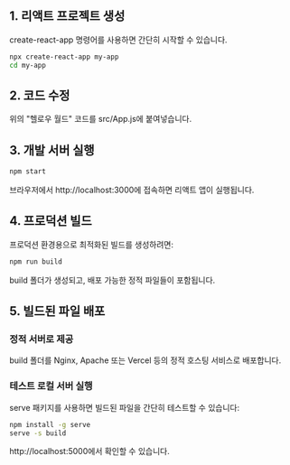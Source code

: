 ## 1. 리액트 프로젝트 생성
create-react-app 명령어를 사용하면 간단히 시작할 수 있습니다.

```bash
npx create-react-app my-app
cd my-app
```

## 2. 코드 수정
위의 "헬로우 월드" 코드를 src/App.js에 붙여넣습니다.

## 3. 개발 서버 실행
```bash
npm start
```

브라우저에서 http://localhost:3000에 접속하면 리액트 앱이 실행됩니다.

## 4. 프로덕션 빌드
프로덕션 환경용으로 최적화된 빌드를 생성하려면:

```bash
npm run build
```

build 폴더가 생성되고, 배포 가능한 정적 파일들이 포함됩니다.

## 5. 빌드된 파일 배포
### 정적 서버로 제공
build 폴더를 Nginx, Apache 또는 Vercel 등의 정적 호스팅 서비스로 배포합니다.

### 테스트 로컬 서버 실행
serve 패키지를 사용하면 빌드된 파일을 간단히 테스트할 수 있습니다:

```bash
npm install -g serve
serve -s build
```

http://localhost:5000에서 확인할 수 있습니다.
